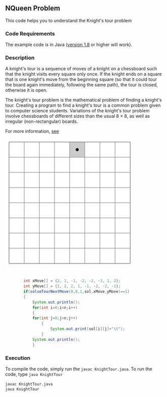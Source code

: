 ## NQueen Problem
This code helps you to understand the Knight's tour problem


### Code Requirements
The example code is in Java ([version 1.8](https://java.com/en/download/) or higher will work). 

### Description
A knight's tour is a sequence of moves of a knight on a chessboard such that the knight visits every square only once. If the knight ends on a square that is one knight's move from the beginning square (so that it could tour the board again immediately, following the same path), the tour is closed, otherwise it is open.

The knight's tour problem is the mathematical problem of finding a knight's tour. Creating a program to find a knight's tour is a common problem given to computer science students. Variations of the knight's tour problem involve chessboards of different sizes than the usual 8 × 8, as well as irregular (non-rectangular) boards.

For more information, [see](https://en.wikipedia.org/wiki/Knight%27s_tour)

<img src="https://github.com/akshaybahadur21/KnightsTour/blob/master/knightstour.gif">


```java

		int xMove[] = {2, 1, -1, -2, -2, -1, 1, 2};
        int yMove[] = {1, 2, 2, 1, -1, -2, -2, -1};
		if(solveTourNextMove(0,0,1,sol,xMove,yMove)==1)
		{
			System.out.println();
			for(int i=0;i<n;i++)
			{
			for(int j=0;j<n;j++)
				{
					System.out.print(sol[i][j]+"\t");
				}
			System.out.println();
			}
``` 

### Execution
To compile the code, simply run the `javac KnightTour.java`.
To run the code, type `java KnightTour`

```
javac KnightTour.java
java KnightTour
```
